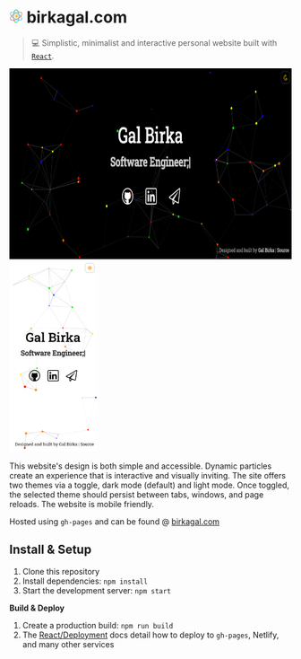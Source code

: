 # <img src="public/favicon.svg" alt="atom" height="24"> birkagal.com

> 💻 Simplistic, minimalist and interactive personal website built with
> [`React`](https://reactjs.org/).

<img float="left" height="340" src="images/desktop.png" alt="Desktop Preview" role="img" aria-label="desktop screenshot"> <img float="right" height="340" src="images/mobile.png" alt="Mobile Preview" role="img" aria-label="mobile screenshot">

This website's design is both simple and accessible. Dynamic particles create an experience that is interactive and visually inviting. The site offers two themes via a toggle, dark mode (default) and light mode. Once toggled, the selected theme should persist between tabs, windows, and page reloads.
The website is mobile friendly.

Hosted using `gh-pages` and can be found @ [birkagal.com](https://www.birkagal.com)

## <b>Install &amp; Setup</b></summary>

1. Clone this repository
2. Install dependencies: `npm install`
3. Start the development server: `npm start`

<b>Build &amp; Deploy</b>

1. Create a production build: `npm run build`
2. The [React/Deployment](https://create-react-app.dev/docs/deployment/) docs detail how to deploy to `gh-pages`, Netlify, and many other services



